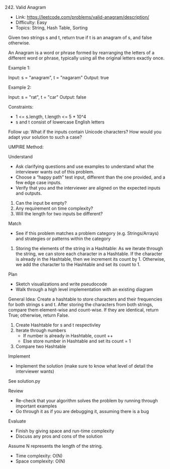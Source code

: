 242. Valid Anagram

- Link: https://leetcode.com/problems/valid-anagram/description/
- Difficulty: Easy
- Topics: String, Hash Table, Sorting

Given two strings s and t, return true if t is an anagram of s, and false otherwise.

An Anagram is a word or phrase formed by rearranging the letters of a different word or phrase, typically using all the original letters exactly once.


Example 1:

Input: s = "anagram", t = "nagaram"
Output: true

Example 2:

Input: s = "rat", t = "car"
Output: false

Constraints:

* 1 <= s.length, t.length <= 5 * 10^4
* s and t consist of lowercase English letters

Follow up: What if the inputs contain Unicode characters? How would you adapt your solution to such a case?

UMPIRE Method:

Understand

- Ask clarifying questions and use examples to understand what the interviewer wants out of this problem.
- Choose a “happy path” test input, different than the one provided, and a few edge case inputs.
- Verify that you and the interviewer are aligned on the expected inputs and outputs.

1. Can the input be empty?
2. Any requirement on time complexity?
3. Will the length for two inputs be different?

Match 

- See if this problem matches a problem category (e.g. Strings/Arrays) and strategies or patterns within the category

1. Storing the elements of the string in a Hashtable: As we iterate through the string, we can store each character in a Hashtable. If the character is already in the Hashtable, then we increment its count by 1. Otherwise, we add the character to the Hashtable and set its count to 1.

Plan 

- Sketch visualizations and write pseudocode
- Walk through a high level implementation with an existing diagram

General Idea: Create a hashtable to store characters and their frequencies for both strings s and t. After storing the characters from both strings, compare them element-wise and count-wise. If they are identical, return True; otherwise, return False.

1. Create Hashtable for s and t respectivley
2. Iterate through numbers
    - If number is already in Hashtable, count ++
    - Else store number in Hashtable and set its count = 1
3. Compare two Hashtable

Implement 

- Implement the solution (make sure to know what level of detail the interviewer wants)

See solution.py

Review

- Re-check that your algorithm solves the problem by running through important examples
- Go through it as if you are debugging it, assuming there is a bug

Evaluate 

- Finish by giving space and run-time complexity
- Discuss any pros and cons of the solution

Assume N represents the length of the string.
- Time complexity: O(N)
- Space complexity: O(N)
